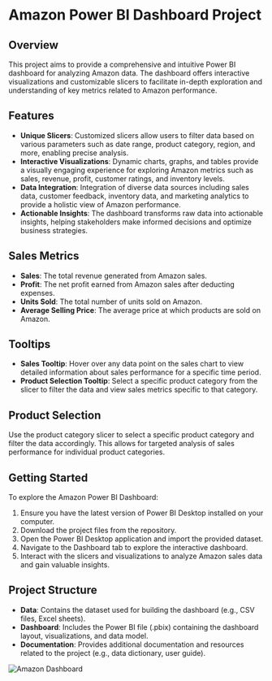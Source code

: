 # Amazon Power BI Dashboard Project

## Overview
This project aims to provide a comprehensive and intuitive Power BI dashboard for analyzing Amazon data. The dashboard offers interactive visualizations and customizable slicers to facilitate in-depth exploration and understanding of key metrics related to Amazon performance.

## Features
- **Unique Slicers**: Customized slicers allow users to filter data based on various parameters such as date range, product category, region, and more, enabling precise analysis.
- **Interactive Visualizations**: Dynamic charts, graphs, and tables provide a visually engaging experience for exploring Amazon metrics such as sales, revenue, profit, customer ratings, and inventory levels.
- **Data Integration**: Integration of diverse data sources including sales data, customer feedback, inventory data, and marketing analytics to provide a holistic view of Amazon performance.
- **Actionable Insights**: The dashboard transforms raw data into actionable insights, helping stakeholders make informed decisions and optimize business strategies.

## Sales Metrics
- **Sales**: The total revenue generated from Amazon sales.
- **Profit**: The net profit earned from Amazon sales after deducting expenses.
- **Units Sold**: The total number of units sold on Amazon.
- **Average Selling Price**: The average price at which products are sold on Amazon.

## Tooltips
- **Sales Tooltip**: Hover over any data point on the sales chart to view detailed information about sales performance for a specific time period.
- **Product Selection Tooltip**: Select a specific product category from the slicer to filter the data and view sales metrics specific to that category.

## Product Selection
Use the product category slicer to select a specific product category and filter the data accordingly. This allows for targeted analysis of sales performance for individual product categories.

## Getting Started
To explore the Amazon Power BI Dashboard:
1. Ensure you have the latest version of Power BI Desktop installed on your computer.
2. Download the project files from the repository.
3. Open the Power BI Desktop application and import the provided dataset.
4. Navigate to the Dashboard tab to explore the interactive dashboard.
5. Interact with the slicers and visualizations to analyze Amazon sales data and gain valuable insights.

## Project Structure
- **Data**: Contains the dataset used for building the dashboard (e.g., CSV files, Excel sheets).
- **Dashboard**: Includes the Power BI file (.pbix) containing the dashboard layout, visualizations, and data model.
- **Documentation**: Provides additional documentation and resources related to the project (e.g., data dictionary, user guide).

![Amazon Dashboard](https://github.com/danishpathan798/Amazon-Dashboard/assets/169689750/ecb6b284-fe6d-471d-8780-aa93af05a906)
